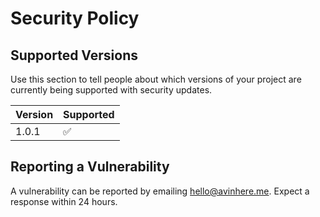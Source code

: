 # Security Policy

## Supported Versions

Use this section to tell people about which versions of your project are
currently being supported with security updates.

| Version | Supported          |
| ------- | ------------------ |
| 1.0.1   | :white_check_mark: |


## Reporting a Vulnerability

A vulnerability can be reported by emailing hello@avinhere.me. Expect a response within 24 hours.
